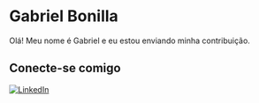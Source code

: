 # Gabriel Bonilla
Olá! Meu nome é Gabriel e eu estou enviando minha contribuição.
## Conecte-se comigo
[![LinkedIn](https://img.shields.io/badge/LinkedIn-000?style=for-the-badge&logo=linkedin&logoColor=0E76A8)](https://www.linkedin.com/in/gabriel-bonilla-352930214/)